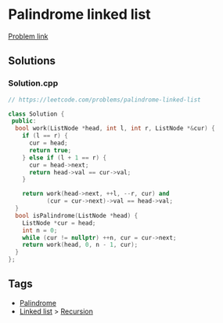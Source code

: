 # Palindrome linked list

[Problem link](https://leetcode.com/problems/palindrome-linked-list)

## Solutions


### Solution.cpp
```cpp
// https://leetcode.com/problems/palindrome-linked-list

class Solution {
 public:
  bool work(ListNode *head, int l, int r, ListNode *&cur) {
    if (l == r) {
      cur = head;
      return true;
    } else if (l + 1 == r) {
      cur = head->next;
      return head->val == cur->val;
    }

    return work(head->next, ++l, --r, cur) and
           (cur = cur->next)->val == head->val;
  }
  bool isPalindrome(ListNode *head) {
    ListNode *cur = head;
    int n = 0;
    while (cur != nullptr) ++n, cur = cur->next;
    return work(head, 0, n - 1, cur);
  }
};
```
## Tags

* [Palindrome](/Collections/palindrome.md#palindrome)
* [Linked list](/Collections/linked-list.md#linked-list) > [Recursion](/Collections/linked-list.md#recursion)
